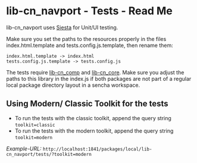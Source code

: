 # lib-cn_navport - Tests - Read Me

lib-cn_navport uses [Siesta](http://bryntum.com) for Unit/UI testing.

Make sure you set the paths to the resources properly in the files index.html.template and
tests.config.js.template, then rename them:

```
index.html.template -> index.html
tests.config.js.template -> tests.config.js
```

The tests require [lib-cn_comp](https://github.com/coon-js/lib-cn_comp) and [lib-cn_core](https://github.com/coon-js/lib-cn_core). Make sure you adjust the paths to
this library in the index.js if both packages are not part of a regular local
package directory layout in a sencha workspace.


## Using Modern/ Classic Toolkit for the tests
 - To run the tests with the classic toolkit, append the query string `toolkit=classic`
 - To run the tests with the modern toolkit, append the query string `toolkit=modern`
 
 *Example-URL:*
 `http://localhost:1841/packages/local/lib-cn_navport/tests/?toolkit=modern`